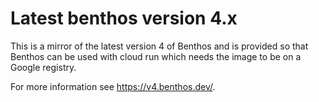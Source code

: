 # Latest benthos version 4.x

This is a mirror of the latest version 4 of Benthos and is provided so that
Benthos can be used with cloud run which needs the image to be on a Google
registry.

For more information see <https://v4.benthos.dev/>.
